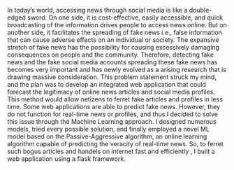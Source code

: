 In today’s world, accessing news through social media is like a double-edged sword. On one side, it is cost-effective, easily accessible, and quick broadcasting of the information drives people to access news online. But on another side, it facilitates the spreading of fake news i.e., false information that can cause adverse effects on an individual or society. The expansive stretch of fake news has the possibility for causing excessively damaging consequences on people and the community. Therefore, detecting fake news and the fake social media accounts spreading these fake news has becomes very important and has newly evolved as a arising research that is drawing massive consideration. This problem statement struck my mind, and the plan was to develop an integrated web application that could forecast the legitimacy of online news articles and social media profiles. This method would allow netizens to ferret fake articles and profiles in less time. Some web applications are able to predict fake news. However, they do not function for real-time news or profiles, and thus I decided to solve this issue through the Machine Learning approach. I designed numerous models, tried every possible solution, and finally employed a novel ML model based on the Passive-Aggressive algorithm, an online learning algorithm capable of predicting the veracity of real-time news. So, to ferret such bogus articles and handels on internet fast and efficiently , I built a web application using a flask framework. 
